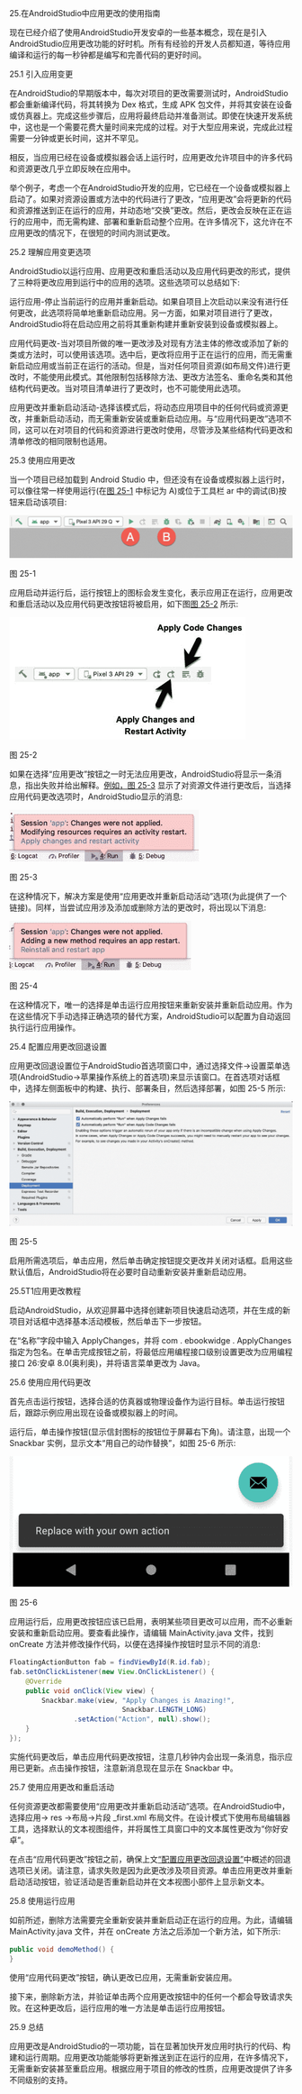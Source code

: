 25.在AndroidStudio中应用更改的使用指南

现在已经介绍了使用AndroidStudio开发安卓的一些基本概念，现在是引入AndroidStudio应用更改功能的好时机。所有有经验的开发人员都知道，等待应用编译和运行的每一秒钟都是编写和完善代码的更好时间。

25.1 引入应用变更

在AndroidStudio的早期版本中，每次对项目的更改需要测试时，AndroidStudio都会重新编译代码，将其转换为 Dex 格式，生成 APK 包文件，并将其安装在设备或仿真器上。完成这些步骤后，应用将最终启动并准备测试。即使在快速开发系统中，这也是一个需要花费大量时间来完成的过程。对于大型应用来说，完成此过程需要一分钟或更长时间，这并不罕见。

相反，当应用已经在设备或模拟器会话上运行时，应用更改允许项目中的许多代码和资源更改几乎立即反映在应用中。

举个例子，考虑一个在AndroidStudio开发的应用，它已经在一个设备或模拟器上启动了。如果对资源设置或方法中的代码进行了更改，“应用更改”会将更新的代码和资源推送到正在运行的应用，并动态地“交换”更改。然后，更改会反映在正在运行的应用中，而无需构建、部署和重新启动整个应用。在许多情况下，这允许在不应用更改的情况下，在很短的时间内测试更改。

25.2 理解应用变更选项

AndroidStudio以运行应用、应用更改和重启活动以及应用代码更改的形式，提供了三种将更改应用到运行中的应用的选项。这些选项可以总结如下:

运行应用-停止当前运行的应用并重新启动。如果自项目上次启动以来没有进行任何更改，此选项将简单地重新启动应用。另一方面，如果对项目进行了更改，AndroidStudio将在启动应用之前将其重新构建并重新安装到设备或模拟器上。

应用代码更改-当对项目所做的唯一更改涉及对现有方法主体的修改或添加了新的类或方法时，可以使用该选项。选中后，更改将应用于正在运行的应用，而无需重新启动应用或当前正在运行的活动。但是，当对任何项目资源(如布局文件)进行更改时，不能使用此模式。其他限制包括移除方法、更改方法签名、重命名类和其他结构代码更改。当对项目清单进行了更改时，也不可能使用此选项。

应用更改并重新启动活动-选择该模式后，将动态应用项目中的任何代码或资源更改，并重新启动活动，而无需重新安装或重新启动应用。与“应用代码更改”选项不同，这可以在对项目的代码和资源进行更改时使用，尽管涉及某些结构代码更改和清单修改的相同限制也适用。

25.3 使用应用更改

当一个项目已经加载到 Android Studio 中，但还没有在设备或模拟器上运行时，可以像往常一样使用运行(在[图 25-1](#_idTextAnchor582) 中标记为 A)或位于工具栏 ar 中的调试(B)按钮来启动该项目:

![](img/as_3.6_run_debug_toolbar_buttons.jpg)

图 25-1

应用启动并运行后，运行按钮上的图标会发生变化，表示应用正在运行，应用更改和重启活动以及应用代码更改按钮将被启用，如下图[图 25-2](#_idTextAnchor583) 所示:

![](img/as_3.5_apply_changes_labelled_buttons.jpg)

图 25-2

如果在选择“应用更改”按钮之一时无法应用更改，AndroidStudio将显示一条消息，指出失败并给出解释。[例如，图 25-3](#_idTextAnchor584) 显示了对资源文件进行更改后，当选择应用代码更改选项时，AndroidStudio显示的消息:

![](img/as_3.5_apply_changes_fail_resources.jpg)

图 25-3

在这种情况下，解决方案是使用“应用更改并重新启动活动”选项(为此提供了一个链接)。同样，当尝试应用涉及添加或删除方法的更改时，将出现以下消息:

![](img/as_3.5_apply_changes_fail_methods.jpg)

图 25-4

在这种情况下，唯一的选择是单击运行应用按钮来重新安装并重新启动应用。作为在这些情况下手动选择正确选项的替代方案，AndroidStudio可以配置为自动返回执行运行应用操作。

25.4 配置应用更改回退设置

应用更改回退设置位于AndroidStudio首选项窗口中，通过选择文件->设置菜单选项(AndroidStudio->苹果操作系统上的首选项)来显示该窗口。在首选项对话框中，选择左侧面板中的构建、执行、部署条目，然后选择部署，如图 25-5 所示:

![](img/as_3.5_apply_changes_preferences.jpg)

图 25-5

启用所需选项后，单击应用，然后单击确定按钮提交更改并关闭对话框。启用这些默认值后，AndroidStudio将在必要时自动重新安装并重新启动应用。

25.5T1应用更改教程

启动AndroidStudio，从欢迎屏幕中选择创建新项目快速启动选项，并在生成的新项目对话框中选择基本活动模板，然后单击下一步按钮。

在“名称”字段中输入 ApplyChanges，并将 com . ebookwidge . ApplyChanges 指定为包名。在单击完成按钮之前，将最低应用编程接口级别设置更改为应用编程接口 26:安卓 8.0(奥利奥)，并将语言菜单更改为 Java。

25.6 使用应用代码更改

首先点击运行按钮，选择合适的仿真器或物理设备作为运行目标。单击运行按钮后，跟踪示例应用出现在设备或模拟器上的时间。

运行后，单击操作按钮(显示信封图标的按钮位于屏幕右下角)。请注意，出现一个 Snackbar 实例，显示文本“用自己的动作替换”，如图 25-6 所示:

![](img/as_4.1_apply_changes_snackbar.jpg)

图 25-6

应用运行后，应用更改按钮应该已启用，表明某些项目更改可以应用，而不必重新安装和重新启动应用。要查看此操作，请编辑 MainActivity.java 文件，找到 onCreate 方法并修改操作代码，以便在选择操作按钮时显示不同的消息:

```java
FloatingActionButton fab = findViewById(R.id.fab);
fab.setOnClickListener(new View.OnClickListener() {
    @Override
    public void onClick(View view) {
        Snackbar.make(view, "Apply Changes is Amazing!", 
                            Snackbar.LENGTH_LONG)
                .setAction("Action", null).show();
    }
});
```

实施代码更改后，单击应用代码更改按钮，注意几秒钟内会出现一条消息，指示应用已更新。点击操作按钮，注意新消息现在显示在 Snackbar 中。

25.7 使用应用更改和重启活动

任何资源更改都需要使用“应用更改并重新启动活动”选项。在AndroidStudio中，选择应用-> res ->布局->片段 _first.xml 布局文件。在设计模式下使用布局编辑器工具，选择默认的文本视图组件，并将属性工具窗口中的文本属性更改为“你好安卓”。

在点击“应用代码更改”按钮之前，确保上文[“配置应用更改回退设置”](#_idTextAnchor585)中概述的回退选项已关闭。请注意，请求失败是因为此更改涉及项目资源。单击应用更改并重新启动活动按钮，验证活动是否重新启动并在文本视图小部件上显示新文本。

25.8 使用运行应用

如前所述，删除方法需要完全重新安装并重新启动正在运行的应用。为此，请编辑 MainActivity.java 文件，并在 onCreate 方法之后添加一个新方法，如下所示:

```java
public void demoMethod() {
}
```

使用“应用代码更改”按钮，确认更改已应用，无需重新安装应用。

接下来，删除新方法，并验证单击两个应用更改按钮中的任何一个都会导致请求失败。在这种更改后，运行应用的唯一方法是单击运行应用按钮。

25.9 总结

应用更改是AndroidStudio的一项功能，旨在显著加快开发应用时执行的代码、构建和运行周期。应用更改功能能够将更新推送到正在运行的应用，在许多情况下，无需重新安装甚至重启应用。根据应用于项目的修改的性质，应用更改提供了许多不同级别的支持。